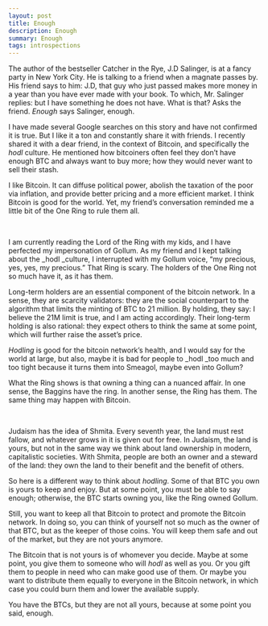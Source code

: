 ```yaml
---
layout: post
title: Enough
description: Enough
summary: Enough
tags: introspections 
---
```


The author of the bestseller Catcher in the Rye, J.D Salinger, is at a fancy party in New York City. He is talking to a friend when a magnate passes by. His friend says to him: J.D, that guy who just passed makes more money in a year than you have ever made with your book. To which, Mr. Salinger replies: but I have something he does not have. What is that? Asks the friend. _Enough_ says Salinger, enough. 

I have made several Google searches on this story and have not confirmed it is true. But I like it a ton and constantly share it with friends.  I recently shared it with a dear friend, in the context of Bitcoin, and specifically the _hodl_ culture. He mentioned how bitcoiners often feel they don’t have enough BTC and always want to buy more; how they would never want to sell their stash.

I like Bitcoin. It can diffuse political power, abolish the taxation of the poor via inflation, and provide better pricing and a more efficient market. I think Bitcoin is good for the world. Yet, my friend’s conversation reminded me a little bit of the One Ring to rule them all.

&nbsp;  

 I am currently reading the Lord of the Ring with my kids, and I have perfected my impersonation of Gollum. As my friend and I kept talking about the _hodl _culture, I interrupted with my Gollum voice, “my precious, yes, yes, my precious.” That Ring is scary. The holders of the One Ring not so much have it, as it has them. 

Long-term holders are an essential component of the bitcoin network. In a sense, they are scarcity validators: they are the social counterpart to the algorithm that limits the minting of BTC to 21 million. By holding, they say: I believe the 21M limit is true, and I am acting accordingly. Their long-term holding is also rational: they expect others to think the same at some point, which will further raise the asset’s price.

_Hodling_ is good for the bitcoin network’s health, and I would say for the world at large, but also, maybe it is bad for people to _hodl _too much and too tight because it turns them into Smeagol, maybe even into Gollum?  

What the Ring shows is that owning a thing can a nuanced affair. In one sense, the Baggins have the ring. In another sense, the Ring has them. The same thing may happen with Bitcoin.

&nbsp;  


Judaism has the idea of Shmita. Every seventh year, the land must rest fallow, and whatever grows in it is given out for free. In Judaism, the land is yours, but not in the same way we think about land ownership in modern, capitalistic societies.  With Shmita, people are both an owner and a steward of the land: they own the land to their benefit and the benefit of others.

So here is a different way to think about _hodling_. Some of that BTC you own is yours to keep and enjoy. But at some point, you must be able to say enough; otherwise, the BTC starts owning you, like the Ring owned Gollum.

Still, you want to keep all that Bitcoin to protect and promote the Bitcoin network. In doing so, you can think of yourself not so much as the owner of that BTC, but as the keeper of those coins. You will keep them safe and out of the market, but they are not yours anymore.

The Bitcoin that is not yours is of whomever you decide. Maybe at some point, you give them to someone who will _hodl_ as well as you. Or you gift them to people in need who can make good use of them. Or maybe you want to distribute them equally to everyone in the Bitcoin network, in which case you could burn them and lower the available supply. 

You have the BTCs, but they are not all yours, because at some point you said, enough. 

 

 

